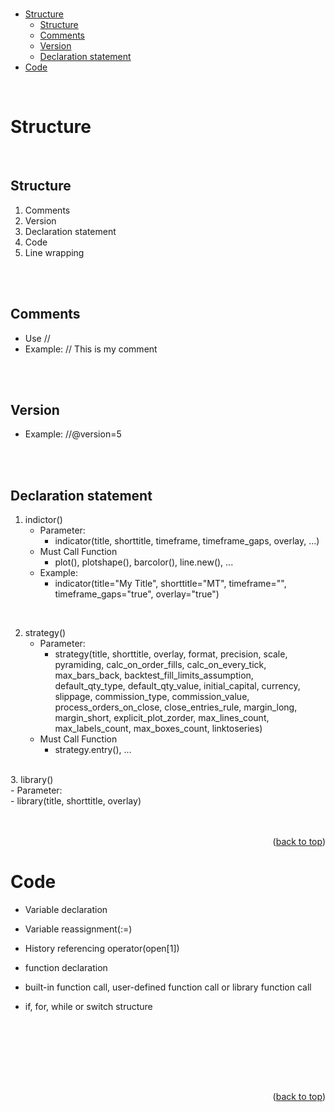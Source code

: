 <div id="top"></div><br />

- [Structure](#structure)
  - [Structure](#structure-1)
  - [Comments](#comments)
  - [Version](#version)
  - [Declaration statement](#declaration-statement)
- [Code](#code)


<br />

# Structure

<br />

## Structure

1. Comments
2. Version
3. Declaration statement
4. Code
5. Line wrapping

<br />
<br />

## Comments

- Use //
- Example: // This is my comment

<br />
<br />

## Version

- Example: //@version=5

<br />
<br />

## Declaration statement

1. indictor()<br />
   - Parameter: <br />
     - indicator(title, shorttitle, timeframe, timeframe_gaps, overlay, ...)
   - Must Call Function<br />
     - plot(), plotshape(), barcolor(), line.new(), ...
   - Example: <br />
     - indicator(title="My Title", shorttitle="MT", timeframe="", timeframe_gaps="true", overlay="true")

<br />

2. strategy()<br />
   - Parameter: <br />
     - strategy(title, shorttitle, overlay, format, precision, scale, pyramiding,
       calc_on_order_fills, calc_on_every_tick, max_bars_back,
       backtest_fill_limits_assumption, default_qty_type, default_qty_value,
       initial_capital, currency, slippage, commission_type, commission_value,
       process_orders_on_close, close_entries_rule, margin_long, margin_short,
       explicit_plot_zorder, max_lines_count, max_labels_count, max_boxes_count,
       linktoseries)
   - Must Call Function<br />
     - strategy.entry(), ...

<br />
3. library()<br />
   - Parameter: <br />
     - library(title, shorttitle, overlay)

<br />
<br />
<br />
<p align="right">(<a href="#top">back to top</a>)</p>

# Code

- Variable declaration

- Variable reassignment(:=)
- History referencing operator(open[1])
- function declaration
- built-in function call, user-defined function call or library function call
- if, for, while or switch structure

  <br />
  <br />

<br />
<br />
<br />
<p align="right">(<a href="#top">back to top</a>)</p>
